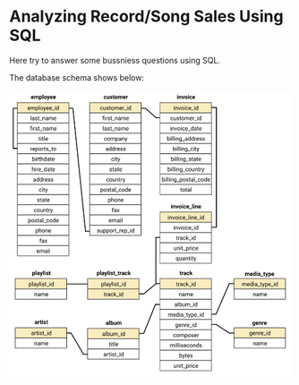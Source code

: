 # Analyzing Record/Song Sales Using SQL

Here try to answer some bussniess questions using SQL.

The database schema shows below:

![database schema](Annotation.png)